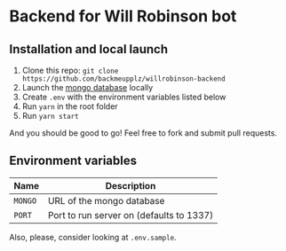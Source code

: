 # Backend for Will Robinson bot

## Installation and local launch

1. Clone this repo: `git clone https://github.com/backmeupplz/willrobinson-backend`
2. Launch the [mongo database](https://www.mongodb.com/) locally
3. Create `.env` with the environment variables listed below
4. Run `yarn` in the root folder
5. Run `yarn start`

And you should be good to go! Feel free to fork and submit pull requests.

## Environment variables

| Name                                     | Description                              |
| ---------------------------------------- | ---------------------------------------- |
| `MONGO`                                  | URL of the mongo database                |
| `PORT`                                   | Port to run server on (defaults to 1337) |

Also, please, consider looking at `.env.sample`.
